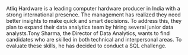 Atliq Hardware is a leading computer hardware producer in India with a strong international presence. The management has realized they need better insights to make quick and smart decisions. 
To address this, they plan to expand their data analytics team by hiring several junior data analysts.Tony Sharma, the Director of Data Analytics, wants to find candidates who are skilled in both technical and interpersonal areas. To evaluate these skills, he has decided to conduct a SQL challenge.
